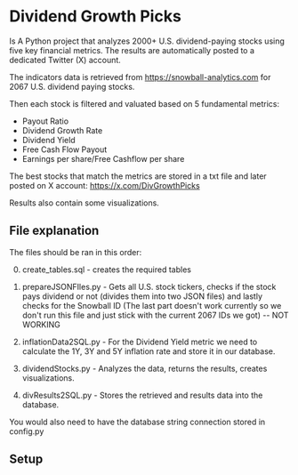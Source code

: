 # Dividend Growth Picks

Is A Python project that analyzes 2000+ U.S. dividend-paying stocks using five key financial metrics. The results are automatically posted to a dedicated Twitter (X) account.

The indicators data is retrieved from https://snowball-analytics.com for 2067 U.S. dividend paying stocks. 

Then each stock is filtered and valuated based on 5 fundamental metrics:

- Payout Ratio
- Dividend Growth Rate
- Dividend Yield
- Free Cash Flow Payout
- Earnings per share/Free Cashflow per share

The best stocks that match the metrics are stored in a txt file and later posted on X account: https://x.com/DivGrowthPicks

Results also contain some visualizations. 

## File explanation

The files should be ran in this order:

0. create_tables.sql - creates the required tables

1. prepareJSONFIles.py - Gets all U.S. stock tickers, checks if the stock pays dividend or not (divides them into two JSON files) and lastly checks for the Snowball ID (The last part doesn't work currently so we don't run this file and just stick with the current 2067 IDs we got) -- NOT WORKING
2. inflationData2SQL.py - For the Dividend Yield metric we need to calculate the 1Y, 3Y and 5Y inflation rate and store it in our database.
3. dividendStocks.py - Analyzes the data, returns the results, creates visualizations.
4. divResults2SQL.py - Stores the retrieved and results data into the database.

You would also need to have the database string connection stored in config.py

## Setup





